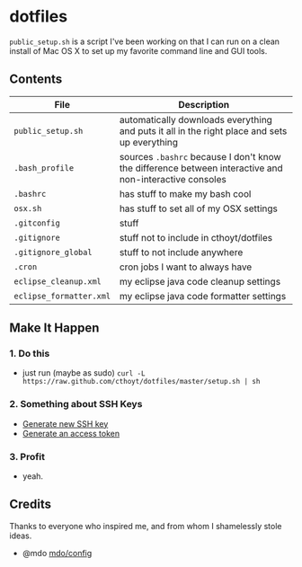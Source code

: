 # dotfiles

`public_setup.sh` is a script I've been working on that I can run on a clean install of Mac OS X to set up my favorite command line and GUI tools.

## Contents

| File | Description |
| --- | --- |
| `public_setup.sh` | automatically downloads everything and puts it all in the right place and sets up everything | 
| `.bash_profile` | sources `.bashrc` because I don't know the difference between interactive and non-interactive consoles |
| `.bashrc` | has stuff to make my bash cool |
| `osx.sh` | has stuff to set all of my OSX settings |
| `.gitconfig` | stuff |
| `.gitignore` | stuff not to include in cthoyt/dotfiles |
| `.gitignore_global` | stuff to not include anywhere | 
| `.cron` | cron jobs I want to always have |
| `eclipse_cleanup.xml` | my eclipse java code cleanup settings | 
| `eclipse_formatter.xml` | my eclipse java code formatter settings | 

## Make It Happen

### 1. Do this

- just run (maybe as sudo) `curl -L https://raw.github.com/cthoyt/dotfiles/master/setup.sh | sh`

### 2. Something about SSH Keys

- [Generate new SSH key](https://help.github.com/articles/generating-ssh-keys/)
- [Generate an access token](https://help.github.com/articles/creating-an-access-token-for-command-line-use/)

### 3. Profit

- yeah.

## Credits

Thanks to everyone who inspired me, and from whom I shamelessly stole ideas.

- @mdo [mdo/config](https://github.com/mdo/config)
